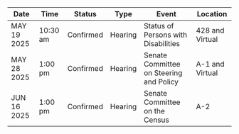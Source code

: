 | Date | Time | Status | Type | Event | Location |
|------|------|--------|------|--------|----------|
| MAY 19 2025 | 10:30 am | Confirmed | Hearing | Status of Persons with Disabilities | 428           and Virtual |
| MAY 28 2025 | 1:00 pm | Confirmed | Hearing | Senate Committee on Steering and Policy | A-1                                                                             and Virtual |
| JUN 16 2025 | 1:00 pm | Confirmed | Hearing | Senate Committee on the Census | A-2 |
